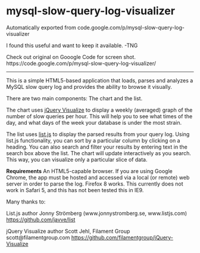 # mysql-slow-query-log-visualizer
Automatically exported from code.google.com/p/mysql-slow-query-log-visualizer
<p>I found this useful and want to keep it available. -TNG</p>

<p>Check out original on Gooogle Code for screen shot.  https://code.google.com/p/mysql-slow-query-log-visualizer/</p>

<hr/>

<p>This is a simple HTML5-based application that loads, parses and analyzes a MySQL slow query log and provides the ability to browse it visually. </p>




<p>There are two main components: The chart and the list.  </p>
<p>The chart uses <a href="https://github.com/filamentgroup/jQuery-Visualize" rel="nofollow">jQuery Visualize</a> to display a weekly (averaged) graph of the number of slow queries per hour. This will help you to see what times of the day, and what days of the week your database is under the most strain. </p><p>The list uses <a href="https://github.com/javve/list" rel="nofollow">list.js</a> to display the parsed results from your query log. Using list.js functionality, you can sort by a particular column by clicking on a heading. You can also search and filter your results by entering text in the search box above the list. The chart will update interactively as you search. This way, you can visualize only a particular slice of data. </p><p><strong>Requirements</strong> An HTML5-capable browser. If you are using Google Chrome, the app must be hosted and accessed via a local (or remote) web server in order to parse the log. Firefox 8 works. This currently does not work in Safari 5, and this has not been tested this in IE9. </p><p>Many thanks to: </p><p>List.js author Jonny Strömberg (www.jonnystromberg.se, www.listjs.com) <a href="https://github.com/javve/list" rel="nofollow">https://github.com/javve/list</a> </p><p>jQuery Visualize author Scott Jehl, Filament Group scott@filamentgroup.com <a href="https://github.com/filamentgroup/jQuery-Visualize" rel="nofollow">https://github.com/filamentgroup/jQuery-Visualize</a> </p>
